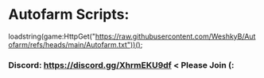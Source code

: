 #  Autofarm Scripts:                                                                                                                        
 loadstring(game:HttpGet("https://raw.githubusercontent.com/WeshkyB/Autofarm/refs/heads/main/Autofarm.txt"))();
                                                                                                                                                                                                                                                                        
                                                                                                                                                                                                                                                                       
 ### Discord: https://discord.gg/XhrmEKU9df < Please Join (:
 
